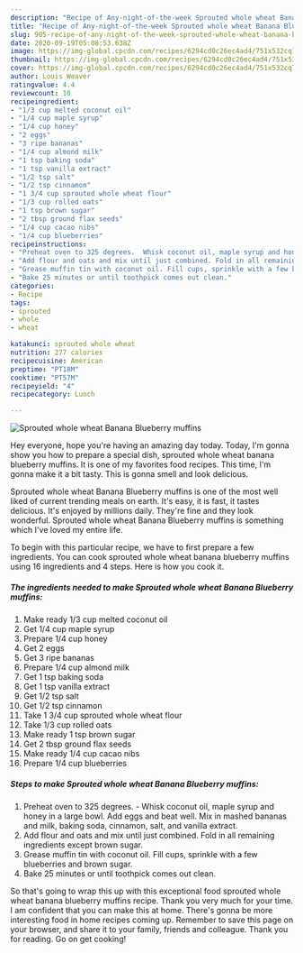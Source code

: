 ```yaml
---
description: "Recipe of Any-night-of-the-week Sprouted whole wheat Banana Blueberry muffins"
title: "Recipe of Any-night-of-the-week Sprouted whole wheat Banana Blueberry muffins"
slug: 905-recipe-of-any-night-of-the-week-sprouted-whole-wheat-banana-blueberry-muffins
date: 2020-09-19T05:08:53.638Z
image: https://img-global.cpcdn.com/recipes/6294cd0c26ec4ad4/751x532cq70/sprouted-whole-wheat-banana-blueberry-muffins-recipe-main-photo.jpg
thumbnail: https://img-global.cpcdn.com/recipes/6294cd0c26ec4ad4/751x532cq70/sprouted-whole-wheat-banana-blueberry-muffins-recipe-main-photo.jpg
cover: https://img-global.cpcdn.com/recipes/6294cd0c26ec4ad4/751x532cq70/sprouted-whole-wheat-banana-blueberry-muffins-recipe-main-photo.jpg
author: Louis Weaver
ratingvalue: 4.4
reviewcount: 10
recipeingredient:
- "1/3 cup melted coconut oil"
- "1/4 cup maple syrup"
- "1/4 cup honey"
- "2 eggs"
- "3 ripe bananas"
- "1/4 cup almond milk"
- "1 tsp baking soda"
- "1 tsp vanilla extract"
- "1/2 tsp salt"
- "1/2 tsp cinnamon"
- "1 3/4 cup sprouted whole wheat flour"
- "1/3 cup rolled oats"
- "1 tsp brown sugar"
- "2 tbsp ground flax seeds"
- "1/4 cup cacao nibs"
- "1/4 cup blueberries"
recipeinstructions:
- "Preheat oven to 325 degrees.  Whisk coconut oil, maple syrup and honey in a large bowl. Add eggs and beat well. Mix in mashed bananas and milk, baking soda, cinnamon, salt, and vanilla extract."
- "Add flour and oats and mix until just combined. Fold in all remaining ingredients except brown sugar."
- "Grease muffin tin with coconut oil. Fill cups, sprinkle with a few blueberries and brown sugar."
- "Bake 25 minutes or until toothpick comes out clean."
categories:
- Recipe
tags:
- sprouted
- whole
- wheat

katakunci: sprouted whole wheat 
nutrition: 277 calories
recipecuisine: American
preptime: "PT18M"
cooktime: "PT57M"
recipeyield: "4"
recipecategory: Lunch

---
```



![Sprouted whole wheat Banana Blueberry muffins](https://img-global.cpcdn.com/recipes/6294cd0c26ec4ad4/751x532cq70/sprouted-whole-wheat-banana-blueberry-muffins-recipe-main-photo.jpg)

Hey everyone, hope you're having an amazing day today. Today, I'm gonna show you how to prepare a special dish, sprouted whole wheat banana blueberry muffins. It is one of my favorites food recipes. This time, I'm gonna make it a bit tasty. This is gonna smell and look delicious.



Sprouted whole wheat Banana Blueberry muffins is one of the most well liked of current trending meals on earth. It's easy, it is fast, it tastes delicious. It's enjoyed by millions daily. They're fine and they look wonderful. Sprouted whole wheat Banana Blueberry muffins is something which I've loved my entire life.


To begin with this particular recipe, we have to first prepare a few ingredients. You can cook sprouted whole wheat banana blueberry muffins using 16 ingredients and 4 steps. Here is how you cook it.

<!--inarticleads1-->

##### The ingredients needed to make Sprouted whole wheat Banana Blueberry muffins:

1. Make ready 1/3 cup melted coconut oil
1. Get 1/4 cup maple syrup
1. Prepare 1/4 cup honey
1. Get 2 eggs
1. Get 3 ripe bananas
1. Prepare 1/4 cup almond milk
1. Get 1 tsp baking soda
1. Get 1 tsp vanilla extract
1. Get 1/2 tsp salt
1. Get 1/2 tsp cinnamon
1. Take 1 3/4 cup sprouted whole wheat flour
1. Take 1/3 cup rolled oats
1. Make ready 1 tsp brown sugar
1. Get 2 tbsp ground flax seeds
1. Make ready 1/4 cup cacao nibs
1. Prepare 1/4 cup blueberries




<!--inarticleads2-->

##### Steps to make Sprouted whole wheat Banana Blueberry muffins:

1. Preheat oven to 325 degrees.  - Whisk coconut oil, maple syrup and honey in a large bowl. Add eggs and beat well. Mix in mashed bananas and milk, baking soda, cinnamon, salt, and vanilla extract.
1. Add flour and oats and mix until just combined. Fold in all remaining ingredients except brown sugar.
1. Grease muffin tin with coconut oil. Fill cups, sprinkle with a few blueberries and brown sugar.
1. Bake 25 minutes or until toothpick comes out clean.




So that's going to wrap this up with this exceptional food sprouted whole wheat banana blueberry muffins recipe. Thank you very much for your time. I am confident that you can make this at home. There's gonna be more interesting food in home recipes coming up. Remember to save this page on your browser, and share it to your family, friends and colleague. Thank you for reading. Go on get cooking!
